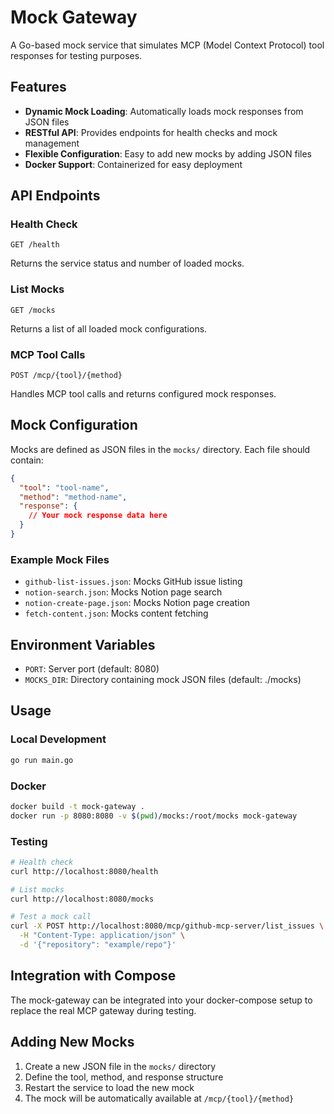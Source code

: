 # Mock Gateway

A Go-based mock service that simulates MCP (Model Context Protocol) tool responses for testing purposes.

## Features

- **Dynamic Mock Loading**: Automatically loads mock responses from JSON files
- **RESTful API**: Provides endpoints for health checks and mock management
- **Flexible Configuration**: Easy to add new mocks by adding JSON files
- **Docker Support**: Containerized for easy deployment

## API Endpoints

### Health Check
```
GET /health
```
Returns the service status and number of loaded mocks.

### List Mocks
```
GET /mocks
```
Returns a list of all loaded mock configurations.

### MCP Tool Calls
```
POST /mcp/{tool}/{method}
```
Handles MCP tool calls and returns configured mock responses.

## Mock Configuration

Mocks are defined as JSON files in the `mocks/` directory. Each file should contain:

```json
{
  "tool": "tool-name",
  "method": "method-name", 
  "response": {
    // Your mock response data here
  }
}
```

### Example Mock Files

- `github-list-issues.json`: Mocks GitHub issue listing
- `notion-search.json`: Mocks Notion page search
- `notion-create-page.json`: Mocks Notion page creation
- `fetch-content.json`: Mocks content fetching

## Environment Variables

- `PORT`: Server port (default: 8080)
- `MOCKS_DIR`: Directory containing mock JSON files (default: ./mocks)

## Usage

### Local Development
```bash
go run main.go
```

### Docker
```bash
docker build -t mock-gateway .
docker run -p 8080:8080 -v $(pwd)/mocks:/root/mocks mock-gateway
```

### Testing
```bash
# Health check
curl http://localhost:8080/health

# List mocks
curl http://localhost:8080/mocks

# Test a mock call
curl -X POST http://localhost:8080/mcp/github-mcp-server/list_issues \
  -H "Content-Type: application/json" \
  -d '{"repository": "example/repo"}'
```

## Integration with Compose

The mock-gateway can be integrated into your docker-compose setup to replace the real MCP gateway during testing.

## Adding New Mocks

1. Create a new JSON file in the `mocks/` directory
2. Define the tool, method, and response structure
3. Restart the service to load the new mock
4. The mock will be automatically available at `/mcp/{tool}/{method}`
